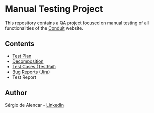 # Manual Testing Project

This repository contains a QA project focused on manual testing of all functionalities of the [Conduit](https://conduit.mate.academy/) website.

## Contents
- [Test Plan](https://docs.google.com/document/d/1lUqi2MT7zgRmytRxxRUmFNiirvOLrlCMnDV-vjiXqjU/edit?usp=sharing)
- [Decomposition](https://docs.google.com/document/d/1whncTlB0fXuSipntLCVZwpDNQN6Gr9l2ADw6UWGnSTM/edit?usp=sharing)
- [Test Cases (TestRail)](https://docs.google.com/document/d/1fYdzFYOvtYVswM0myhrCBF1tVzzTY4WLtbUrq-SL9tU/edit?usp=sharing)
- [Bug Reports (Jira)](https://docs.google.com/document/d/1IaPNhA9B1yR4-3qFy3nkDIgvqzXyRb0O/edit)
- Test Report


## Author
Sérgio de Alencar - [LinkedIn](https://www.linkedin.com/in/sergiodealencar)
